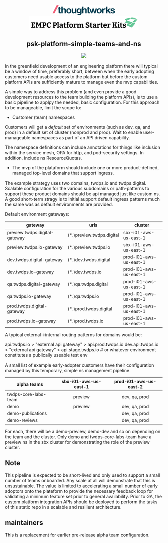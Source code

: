 <div align="center">
	<p>
	<img alt="Thoughtworks Logo" src="https://raw.githubusercontent.com/ThoughtWorks-DPS/static/master/thoughtworks_flamingo_wave.png?sanitize=true" width=200 /><br />
	<img alt="DPS Title" src="https://raw.githubusercontent.com/ThoughtWorks-DPS/static/master/EMPCPlatformStarterKitsImage.png?sanitize=true" width=350/><br />
	<h2>psk-platform-simple-teams-and-ns</h2>
	<a href="https://opensource.org/licenses/MIT"><img src="https://img.shields.io/github/license/ThoughtWorks-DPS/psk-aws-control-plane-services"></a>
	</p>
</div>

In the greenfield development of an engineering platform there will typical be a window of time, preferably short, between when the early adopting customers need usable access to the platform but before the custom platform APIs are sufficiently mature to manage even the mvp capabilities.  

A simple way to address this problem (and even provide a good development resources to the team building the platform APIs), is to use a basic pipeline to applpy the needed, basic configuration. For this approach to be manageable, limit the scope to:

* Customer (team) namespaces

Customers will get a _default_ set of environments (such as dev, qa, and prod) in a default set of cluster (nonprod and prod). Wait to enable user-manageable namespaces as part of an API driven capability.  

The namespace definitions can include annotations for things like inclusion within the service mesh, OPA for http, and pod-security settings. In addition, include ns ResourceQuotas.  

* The mvp of the plataform should include one or more product-defined, managed top-level domains that support ingress.

The example strategy uses two domains, twdps.io and twdps.digital. Scalable configuration for the various subdomains or path-patterns to support these product domains should be api managed just like custom ns. A good short-term stragy is to initial aupport default ingress patterns much the same was as default environments are provided.  

Default environment gateways:  

| gateway                                 | urls                                |  cluster                |
|-----------------------------------------|-------------------------------------|-------------------------|
| preview.twdps.digital-gateway           | (*.)preview.twdps.digital           | sbx-i01-aws-us-east-1   |
| preview.twdps.io-gateway                | (*.)preview.twdps.io                | sbx-i01-aws-us-east-1   |
| dev.twdps.digital-gateway               | (*.)dev.twdps.digital               | prod-i01-aws-us-east-1  |
| dev.twdps.io-gateway                    | (*.)dev.twdps.io                    | prod-i01-aws-us-east-1  |
| qa.twdps.digital-gateway                | (*.)qa.twdps.digital                | prod-i01-aws-us-east-1  |
| qa.twdps.io-gateway                     | (*.)qa.twdps.io                     | prod-i01-aws-us-east-1  |
| prod.twdps.digital-gateway              | (*.)prod.twdps.digital              | prod-i01-aws-us-east-1  |
| prod.twdps.io-gateway                   | (*.)prod.twdps.io                   | prod-i01-aws-us-east-1  |


A typical external->internal routing patterns for domains would be:

api.twdps.io  >  "external api gateway"  >  api.prod.twdps.io
dev.api.twdps.io > "external api gateway" > api.stage.twdps.io  # or whatever environment constitutes a publically useable test env

A small list of example early-adopter customers have their configuration managed by this temporary, simple ns management pipeline.  

| alpha teams           | sbx-i01-aws-us-east-1  | prod-i01-aws-us-east-2  |
|-----------------------|:----------------------:|:-----------------------:|
| twdps-core-labs-team  | preview                | dev, qa, prod           |
| demo                  | preview                | dev, qa, prod           |
| demo-publications     |                        | dev, qa, prod           |
| demo-reviews          |                        | dev, qa, prod           |

For each, there will be a demo-preview, demo-dev and so on depending on the team and the cluster. Only demo and twdps-core-labs-team have a preview ns in the sbx cluster for demonstrating the role of the preview cluster.  

## Note

This pipeline is expected to be short-lived and only used to support a small number of teams onboarded. Any scale at all will demonstrate that this is unsustainable. The value is limited to accelerating a small number of early adoptors onto the plateform to provide the necessary feedback loop for validating a minimum feature set prior to general availability. Prior to GA, the custom platform integration APIs should be deployed to perform the tasks of this static repo in a scalable and resilient architecture.  

## maintainers  

This is a replacement for earlier pre-release alpha team configuration.
